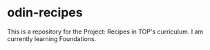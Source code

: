 # odin-recipes

This is a repository for the Project: Recipes in TOP's curriculum. I am currently learning Foundations.